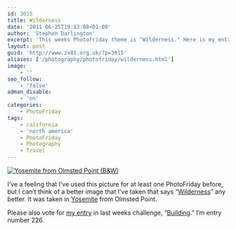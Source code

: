 ```yaml
---
id: 3015
title: Wilderness
date: '2011-06-25T19:13:08+01:00'
author: 'Stephen Darlington'
excerpt: 'This weeks PhotoFriday theme is "Wilderness." Here is my entry.'
layout: post
guid: 'http://www.zx81.org.uk/?p=3015'
aliases: ['/photography/photofriday/wilderness.html']
image:
    - ''
seo_follow:
    - 'false'
adman_disable:
    - 'on'
categories:
    - PhotoFriday
tags:
    - california
    - 'north america'
    - PhotoFriday
    - Photography
    - Travel
---
```


[![Yosemite from Olmsted Point (B&W)](https://i0.wp.com/farm5.static.flickr.com/4141/4871719607_3e2c26ff1f.jpg?resize=500%2C333)](http://www.flickr.com/photos/stephendarlington/4871719607/ "Yosemite from Olmsted Point (B&W) by stephendarlington, on Flickr")

I’ve a feeling that I’ve used this picture for at least one PhotoFriday before, but I can’t think of a better image that I’ve taken that says “[Wilderness](http://www.photofriday.com/archives/challenge/001095.php)” any better. It was taken in [Yosemite](/travel/yosemite.html) from Olmsted Point.

Please also vote for [my entry](/photography/photofriday/building.html) in last weeks challenge, “[Building](http://www.photofriday.com/linkviewer.php?id=1093).” I’m entry number 226.
